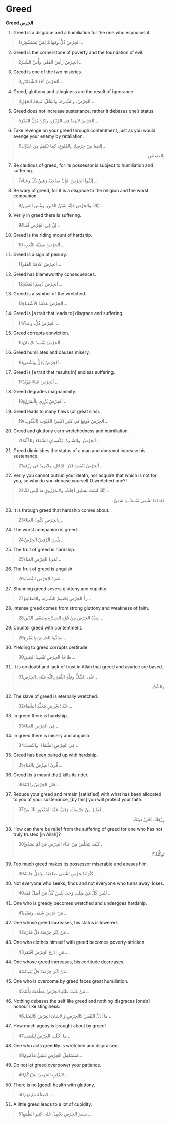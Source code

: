 Greed
=====

**Greed الحِرص**

1. Greed is a disgrace and a humiliation for the one who espouses it.

> 1ـ الحِرْصُ ذُلٌّ ومَهانَةٌ لِمَنْ يَسْتَشْعِرُهُ.

2. Greed is the cornerstone of poverty and the foundation of evil.

> 2ـ اَلحِرْصُ رَأسُ الفَقْرِ، وأُسُّ الشَّـرِّ.

3. Greed is one of the two miseries.

> 3ـ اَلحِرْصُ أحَدُ الشِّقائَيْنِ.

4. Greed, gluttony and stinginess are the result of ignorance.

> 4ـ اَلحِرْصُ، والشَّـرَهُ، والبُخْلُ، نَتيجَةُ الجَهْلِ.

5. Greed does not increase sustenance, rather it debases one’s status.

> 5ـ اَلحِرْصُ لايَزيدُ فِي الرِّزْقِ، ولكِنْ يُذِلُّ القَدْرَ.

6. Take revenge on your greed through contentment, just as you would
avenge your enemy by retaliation.

> 6ـ إنْتَقِمْ مِنْ حِرْصِكَ بِالقُنُوعِ، كَما تَنْتَقِمُ مِنْ عَدُوِّكَ
<blockquote dir="rtl">
  <p>
بِالقِصاصِ.
  </p>
</blockquote>

7. Be cautious of greed, for its possessor is subject to humiliation and
suffering.

> 7ـ إتَّقُوا الحِرْصَ، فَإنَّ صاحِبَهُ رَهينُ ذُلّ وعَناء.

8. Be wary of greed, for it is a disgrace to the religion and the worst
companion.

> 8ـ إيّاكَ والحِرْصَ فَإنَّهُ شَيْنُ الدّينِ، وبِئْسَ القَرينُ.

9. Verily in greed there is suffering.

> 9ـ إنَّ فِي الحِرْصِ لَعَناءً.

10. Greed is the riding mount of hardship.

> 10 ـ اَلحِرْصُ مَطِيَّةُ التَّعَبِ.

11. Greed is a sign of penury.

> 11ـ اَلحِرْصُ عَلامَةُ الفَقْرِ.

12. Greed has blameworthy consequences.

> 12ـ اَلحِرْصُ ذَمِيمُ المَغَبَّةِ.

13. Greed is a symbol of the wretched.

> 13ـ اَلحِرْصُ عَلامَةُ الأشْقياءِ.

14. Greed is [a trait that leads to] disgrace and suffering.

> 14ـ اَلحِرْصُ ذُلٌّ، وعَناءٌ.

15. Greed corrupts conviction.

> 15ـ اَلحِرْصُ يُفْسِدُ الإيقانَ.

16. Greed humiliates and causes misery.

> 16ـ اَلحِرْصُ يُذِلُّ ويُشْقي.

17. Greed is [a trait that results in] endless suffering.

> 17ـ اَلحِرْصُ عَناءٌ مُؤَبَّدٌ.

18. Greed degrades magnanimity.

> 18ـ اَلحِرْصُ يُزْري بِالْـمُرُوَّةِ.

19. Greed leads to many flaws (or great sins).

> 19ـ اَلحِرْصُ مُوقِعٌ في كَثيرِ (كَبيرِ) العُيُوبِ (الذُّنُوبِ).

20. Greed and gluttony earn wretchedness and humiliation.

> 20ـ اَلحِرْصُ، والشَّـرَهُ، يَكْسِبانِ الشَّقاءَ والذِّلَّةَ.

21. Greed diminishes the status of a man and does not increase his
sustenance.

> 21ـ اَلحِرْصُ يَنْقُصُ قَدْرَ الرَّجُلِ، ولايَزيدُ في رِزْقِهِ.

22. Verily you cannot outrun your death, nor acquire that which is not
for you, so why do you debase yourself O wretched one?!

> 22ـ إنَّكَ لَسْتَ بِسابِق أجَلَكَ، ولابِمَرْزُوقِ ما لَيْسَ لَكَ،
<blockquote dir="rtl">
  <p>
فَلِما ذا تُشْقي نَفْسَكَ يا شَقِيُّ.
  </p>
</blockquote>

23. It is through greed that hardship comes about.

> 23ـ بِالحِرْصِ يَكُونُ العَناءُ.

24. The worst companion is greed.

> 24ـ بِئْسَ الرَّفيقُ الحِرْصُ.

25. The fruit of greed is hardship.

> 25ـ ثَمَرَةُ الحِرْصِ العَناءُ.

26. The fruit of greed is anguish.

> 26ـ ثَمَرَةُ الحِرْصِ النَّصَبُ.

27. Shunning greed severs gluttony and cupidity.

> 27ـ رَدُّ الحِرْصِ يَحْسِمُ الشَّـرَهَ، والمَطامِعَ.

28. Intense greed comes from strong gluttony and weakness of faith.

> 28ـ شِدَّةُ الحِرْصِ مِنْ قُوَّةِ الشِـرَّهِ وضَعْفِ الدّينِ.

29. Counter greed with contentment.

> 29ـ ضادُّوا الحِرصَ بِالقُنُوعِ.

30. Yielding to greed corrupts certitude.

> 30ـ طاعَةُ الحِرْصِ تُفْسِدُ اليَقينَ.

31. It is on doubt and lack of trust in Allah that greed and avarice are
based.

> 31ـ عَلَى الشَّكِّ وقِلَّةِ الثِّقَةِ بِاللّهِ مَبْنَى الحِرْصِ
<blockquote dir="rtl">
  <p>
والشُّحِّ.
  </p>
</blockquote>

32. The slave of greed is eternally wretched.

> 32ـ عَبْدُ الحِْرصِ مُخَلَّدُ الشِّقاءِ.

33. In greed there is hardship.

> 33ـ فِي الحِرْصِ العَناءُ.

34. In greed there is misery and anguish.

> 34ـ فِي الحِرْصِ الشَّقاءُ، والنَّصَبُ.

35. Greed has been paired up with hardship.

> 35ـ قُرِنَ الحِرْصُ بِالعَناءِ.

36. Greed [is a mount that] kills its rider.

> 36ـ قَتَلَ الحِرْصُ راكِبَهُ.

37. Reduce your greed and remain [satisfied] with what has been
allocated to you of your sustenance, [by this] you will protect your
faith.

> 37ـ قَصِّـرْ مِنْ حِرْصِكَ، وَقِفْ عِنْدَ المَقْدُورِ لَكَ مِنْ
<blockquote dir="rtl">
  <p>
رِزْقِكَ، تُحْرِزْ دينَكَ.
  </p>
</blockquote>

38. How can there be relief from the suffering of greed for one who has
not truly trusted [in Allah]?

> 38ـ كَيْفَ يَتَخَلَّصُ مِنْ عَناءِ الحِرْصِ مَنْ لَمْ يَصْدُقْ
<blockquote dir="rtl">
  <p>
تَوَكُّلُهُ؟!
  </p>
</blockquote>

39. Too much greed makes its possessor miserable and abases him.

> 39ـ كَثْرَةُ الحِرْصِ تُشْقي صاحِبَهُ، وتُذِلُّ جانِبَهُ.

40. Not everyone who seeks, finds and not everyone who turns away,
loses.

> 40ـ لَيْسَ كُلُّ مَنْ طَلَبَ وَجَدَ، لَيْسَ كُلُّ مَنْ أضَلَّ فَقَدَ.

41. One who is greedy becomes wretched and undergoes hardship.

> 41ـ مَنْ حَرَصَ شَقى وتَعَنّى.

42. One whose greed increases, his status is lowered.

> 42ـ مَنْ كَثُرَ حِرْصُهُ ذَلَّ قَدْرُهُ.

43. One who clothes himself with greed becomes poverty-stricken.

> 43ـ مَنِ ادَّرَعَ الحِرْصَ افْتَقَرَ.

44. One whose greed increases, his certitude decreases.

> 44ـ مَنْ كَثُرَ حِرْصُهُ قَلَّ يَقينُهُ.

45. One who is overcome by greed faces great humiliation.

> 45ـ مَنْ غَلَبَ عَلَيْهِ الحِرْصُ عَظُمَتْ ذِلَّتُهُ.

46. Nothing debases the self like greed and nothing disgraces [one’s]
honour like stinginess.

> 46ـ ما أذَلَّ النَّفْسَ كَالحِرْصِ،وَ لاشانَ العِرْضَ كَالبُخْلِ.

47. How much agony is brought about by greed!

> 47ـ ما أجْلَبَ الحِرْصَ لِلنَّصَبِ.

48. One who acts greedily is wretched and dispraised.

> 48ـ مُسْتَعْمِلُ الحِرْصِ شَقِيٌّ مَذْمُومٌ.

49. Do not let greed overpower your patience.

> 49ـ لايَغْلِبِ الحِرصُ صَبْرَكُمْ.

50. There is no [good] health with gluttony.

> 50ـ لاصِحَّةَ مَعَ نَهَم.

51. A little greed leads to a lot of cupidity.

> 51ـ يَسيرُ الحِرْصِ يَحْمِلُ عَلى كَثيرِ الطَّمَعِ.


